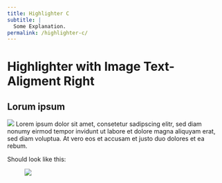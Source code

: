 ```yaml
---
title: Highlighter C
subtitle: |
  Some Explanation.
permalink: /highlighter-c/
---
```


# Highlighter with Image Text-Aligment Right

<div class="highlighter">

## Lorum ipsum


<img src="https://www.bmbf.de/SiteGlobals/Frontend/Images/icons/_common/logo.svg;jsessionid=73771066A725D13D2D34C4D38E4A181D.live382?__blob=normal&v=3">
Lorem ipsum dolor sit amet, consetetur sadipscing elitr, sed diam nonumy eirmod tempor invidunt ut labore et dolore magna aliquyam erat, sed diam voluptua. At vero eos et accusam et justo duo dolores et ea rebum.

</div>

Should look like this:

<figure class="image">
  <img src="{{baseurl}}/assets/templates/highlighter-c.png">
</figure>
